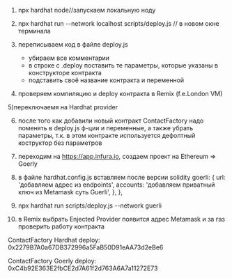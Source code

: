 

1) npx hardhat node//запускаем локальную ноду

2) npx hardhat run --network localhost scripts/deploy.js // в новом окне терминала

3) переписываем код в файле deploy.js
   - убираем все комментарии
   - в строке с .deploy поставить те параметры, которые указаны в конструкторе контракта
   - подставить своё название контракта и переменной

4) проверяем компиляцию и deploy контракта в Remix (f.e.London VM)

5)переключаемя на Hardhat provider

6) после того как добавили новый контракт ContactFactory надо поменять в deploy.js ф-ции и переменные, а также убрать параметры, т.к. в этом контракте используется дефолтный коструктор без параметров

7) переходим на https://app.infura.io, создаем проект на Ethereum => Goerly

8)  в файле hardhat.config.js вставляем после версии solidity 
goerli: {
      url: 'добавляем адрес из endpoints',
      accounts: 'добавляем приватный ключ из Metamask суть Guerli',
    },
  },

9) npx hardhat run scripts/deploy.js --network guerli

10) в Remix выбрать Enjected Provider появится адрес Metamask  и за газ проверить работу контракта

ContactFactory Hardhat deploy:
0x2279B7A0a67DB372996a5FaB50D91eAA73d2eBe6

ContactFactory Goerly deploy:
0xC4b92E363E2fbCE2d7A61f2d763A6A7a11272E73